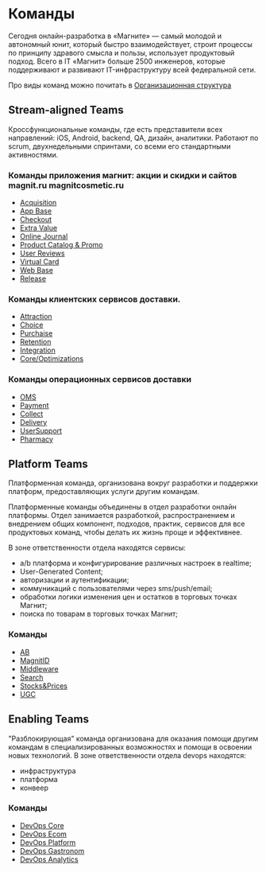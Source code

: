 # Команды

Сегодня онлайн-разработка в «Магните» — самый молодой и автономный юнит, который быстро взаимодействует, строит процессы по принципу здравого смысла и пользы, использует продуктовый подход. Всего в IT «Магнит» больше 2500 инженеров, которые поддерживают и развивают IT-инфраструктуру всей федеральной сети.

Про виды команд можно почитать в [Организационная структура](../org_chart.md)

## Stream-aligned Teams

Кроссфункциональные команды, где есть представители всех направлений: iOS, Android, backend, QA, дизайн, аналитики. Работают по scrum, двухнедельными спринтами, со всеми его стандартными активностями.

### Команды приложения магнит: акции и скидки и сайтов magnit.ru magnitcosmetic.ru
* [Acquisition](acquisition.md)
* [App Base](app.md)
* [Checkout](checkout.md)
* [Extra Value](extra_value.md)
* [Online Journal](online_journal.md)
* [Product Catalog & Promo](product_promo.md)
* [User Reviews](user_reviews.md)
* [Virtual Card](virtual_card.md)
* [Web Base](web.md)
* [Release](release.md)

### Команды клиентских сервисов доставки.  
* [Attraction](attraction.md)
* [Choice](choice.md)
* [Purchaise](purchaise.md)
* [Retention](retention.md)
* [Integration](integration.md)
* [Core/Optimizations](optimization.md)

### Команды операционных сервисов доставки
* [OMS](oms.md)
* [Payment](payment.md)
* [Collect](collect.md)
* [Delivery](delivery.md)
* [UserSupport](user_support.md)
* [Pharmacy](pharmacy.md)



## Platform Teams

Платформенная команда, организована вокруг разработки и поддержки платформ, предоставляющих услуги другим командам.

Платформенные команды объединены в отдел разработки онлайн платформы. Отдел занимается разработкой, распространением и внедрением общих компонент, подходов, практик, сервисов для все продуктовых команд, чтобы делать их жизнь проще и эффективнее.

В зоне ответственности отдела находятся сервисы:

* a/b платформа и конфигурирование различных настроек в realtime;
* User-Generated Content;
* авторизации и аутентификации;
* коммуникаций с пользователями через sms/push/email;
* обработки логики изменения цен и остатков в торговых точках Магнит;
* поиска по товарам в торговых точках Магнит;

### Команды

* [AB](ab.md)
* [MagnitID](magnit_id.md)
* [Middleware](middleware.md)
* [Search](search.md)
* [Stocks&Prices](stocks_and_prices.md)
* [UGC](ugc.md)

## Enabling Teams

"Разблокирующая" команда организована для оказания помощи другим командам в специализированных возможностях и помощи в освоении новых технологий. В зоне ответственности отдела devops находятся:

* инфраструктура
* платформа
* конвеер

### Команды

* [DevOps Core](devops_core.md)
* [DevOps Ecom](devops_ecom.md)
* [DevOps Platform](devops_platform.md)
* [DevOps Gastronom](devops_gastronom.md)
* [DevOps Analytics](devops_analytics.md)
